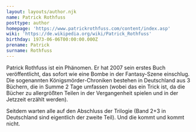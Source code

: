 ```yaml
---
layout: layouts/author.njk
name: Patrick Rothfuss
posttype: author
homepage: 'https://www.patrickrothfuss.com/content/index.asp'
wiki: 'https://de.wikipedia.org/wiki/Patrick_Rothfuss'
birthday: 1973-06-06T00:00:00.000Z
prename: Patrick
surname: Rothfuss
---
```


Patrick Rothfuss ist ein Phänomen. Er hat 2007 sein erstes Buch veröffentlicht, das sofort wie eine Bombe in der Fantasy-Szene einschlug. Die sogenannten Königsmörder-Chroniken bestehen in Deutschland aus 3 Büchern, die in Summe 2 Tage umfassen (wobei das ein Trick ist, da die Bücher zu allergrößten Teilen in der Vergangenheit spielen und in der Jetzzeit erzählt werden).

Seitdem warten alle auf den Abschluss der Trilogie (Band 2+3 in Deutschland sind eigentlich der zweite Teil). Und die kommt und kommt nicht.

